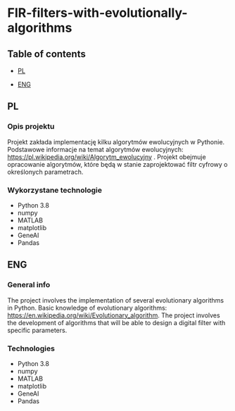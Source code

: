 # FIR-filters-with-evolutionally-algorithms

## Table of contents
* [PL](#Polska-wersja)

* [ENG](#English-version)

## PL

### Opis projektu
Projekt zakłada implementację kilku algorytmów ewolucyjnych w Pythonie. Podstawowe informacje na temat algorytmów ewolucyjnych: https://pl.wikipedia.org/wiki/Algorytm_ewolucyjny .
Projekt obejmuje opracowanie algorytmów, które będą w stanie zaprojektować filtr cyfrowy o określonych parametrach.

### Wykorzystane technologie
* Python 3.8
* numpy
* MATLAB
* matplotlib
* GeneAI
* Pandas

## ENG

### General info
The project involves the implementation of several evolutionary algorithms in Python. Basic knowledge of evolutionary algorithms: https://en.wikipedia.org/wiki/Evolutionary_algorithm. 
The project involves the development of algorithms that will be able to design a digital filter with specific parameters.

### Technologies
* Python 3.8
* numpy
* MATLAB
* matplotlib
* GeneAI
* Pandas
